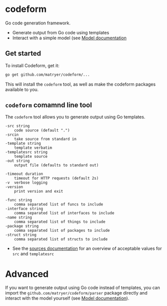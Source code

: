 # codeform
Go code generation framework.

* Generate output from Go code using templates
* Interact with a simple model (see [Model documentation](https://godoc.org/github.com/matryer/codeform/model)

## Get started

To install Codeform, get it:

```bash
go get github.com/matryer/codeform/...
```

This will install the `codeform` tool, as well as make the codeform
packages available to you.

## `codeform` comamnd line tool

The `codeform` tool allows you to generate output using Go templates.

```
-src string
	code source (default ".")
-srcin
	take source from standard in
-template string
	template verbatim
-templatesrc string
	template source
-out string
	output file (defaults to standard out)
	
-timeout duration
	timeout for HTTP requests (default 2s)
-v	verbose logging
-version
	print version and exit

-func string
	comma separated list of funcs to include
-interface string
	comma separated list of interfaces to include
-name string
	comma separated list of things to include
-package string
	comma separated list of packages to include
-struct string
	comma separated list of structs to include
```

* See the [sources documentation](https://github.com/matryer/codeform/tree/master/source) for an overview of acceptable values for `src` and `templatesrc`

# Advanced

If you want to generate output using Go code instead of templates, you can
import the `github.com/matryer/codeform/parser` package directly and interact
with the model yourself (see [Model documentation](https://godoc.org/github.com/matryer/codeform/model)).
